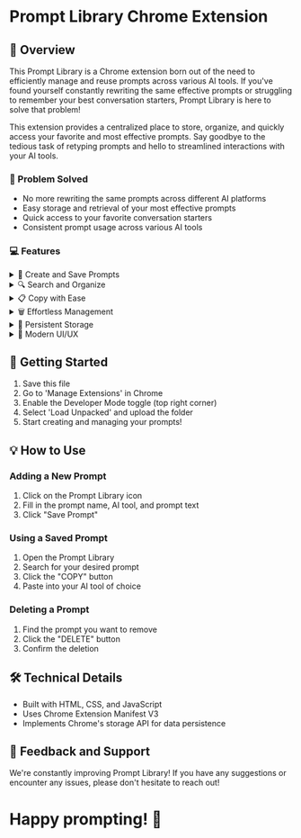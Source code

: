 # Prompt Library Chrome Extension

## 🌟 Overview
This Prompt Library is a Chrome extension born out of the need to efficiently manage and reuse prompts across various AI tools. If you've found yourself constantly rewriting the same effective prompts or struggling to remember your best conversation starters, Prompt Library is here to solve that problem!

This extension provides a centralized place to store, organize, and quickly access your favorite and most effective prompts. Say goodbye to the tedious task of retyping prompts and hello to streamlined interactions with your AI tools.

### 🎯 Problem Solved
- No more rewriting the same prompts across different AI platforms
- Easy storage and retrieval of your most effective prompts
- Quick access to your favorite conversation starters
- Consistent prompt usage across various AI tools

### 💻 Features
<details>
<summary>📝 Create and Save Prompts</summary>

- Easy-to-use popup interface
- Fields for prompt name, AI tool, and prompt text
- Quick save functionality

</details>

<details>
<summary>🔍 Search and Organize</summary>

- Searchable list of saved prompts
- Preview of the first 5 words of each prompt
- Expandable full-text view

</details>

<details>
<summary>📋 Copy with Ease</summary>

- One-click copy feature
- Green "COPY" button for each prompt
- Instant clipboard access

</details>

<details>
<summary>🗑️ Effortless Management</summary>

- Delete unwanted prompts
- Confirmation dialog before deletion
- Red "DELETE" button for clear action

</details>

<details>
<summary>💾 Persistent Storage</summary>

- Utilizes Chrome's storage API
- Your prompts are always available, even after browser restarts

</details>

<details>
<summary>🎨 Modern UI/UX</summary>

- Clean and intuitive interface
- Responsive design for smooth user experience

</details>

## 🚀 Getting Started
1. Save this file
2. Go to 'Manage Extensions' in Chrome
3. Enable the Developer Mode toggle (top right corner)
4. Select 'Load Unpacked' and upload the folder
5. Start creating and managing your prompts!

## 💡 How to Use

### Adding a New Prompt
1. Click on the Prompt Library icon
2. Fill in the prompt name, AI tool, and prompt text
3. Click "Save Prompt"

### Using a Saved Prompt
1. Open the Prompt Library
2. Search for your desired prompt
3. Click the "COPY" button
4. Paste into your AI tool of choice

### Deleting a Prompt
1. Find the prompt you want to remove
2. Click the "DELETE" button
3. Confirm the deletion

## 🛠️ Technical Details
- Built with HTML, CSS, and JavaScript
- Uses Chrome Extension Manifest V3
- Implements Chrome's storage API for data persistence

## 🤝 Feedback and Support
We're constantly improving Prompt Library! If you have any suggestions or encounter any issues, please don't hesitate to reach out!

# Happy prompting! 🎉

